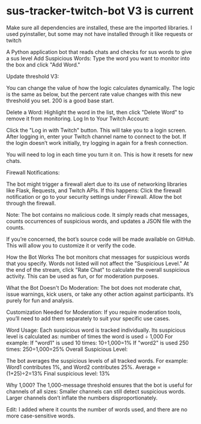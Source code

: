 # sus-tracker-twitch-bot V3 is current
Make sure all dependencies are installed, these are the imported libraries. I used pyinstaller, but some may not have installed through it like requests or twitch

A Python application bot that reads chats and checks for sus words to give a sus level 
Add Suspicious Words:
Type the word you want to monitor into the box and click "Add Word."

Update threshold V3:

You can change the value of how the logic calculates dynamically. The logic is the same as below, but the percent rate value changes with this new threshold you set. 200 is a good base start.

Delete a Word:
Highlight the word in the list, then click "Delete Word" to remove it from monitoring.
Log In to Your Twitch Account:

Click the "Log in with Twitch" button. This will take you to a login screen.
After logging in, enter your Twitch channel name to connect to the bot.
If the login doesn’t work initially, try logging in again for a fresh connection.

You will need to log in each time you turn it on. This is how it resets for new chats.

Firewall Notifications:

The bot might trigger a firewall alert due to its use of networking libraries like Flask, Requests, and Twitch APIs.
If this happens: Click the firewall notification or go to your security settings under Firewall.
Allow the bot through the firewall.

Note: The bot contains no malicious code. It simply reads chat messages, counts occurrences of suspicious words, and updates a JSON file with the counts.

If you’re concerned, the bot’s source code will be made available on GitHub. This will allow you to customize it or verify the code.

How the Bot Works
The bot monitors chat messages for suspicious words that you specify.
Words not listed will not affect the "Suspicious Level."
At the end of the stream, click "Rate Chat" to calculate the overall suspicious activity.
This can be used as fun, or for moderation purposes.

What the Bot Doesn't Do
Moderation: The bot does not moderate chat, issue warnings, kick users, or take any other action against participants. It’s purely for fun and analysis.

Customization Needed for Moderation: If you require moderation tools, you’ll need to add them separately to suit your specific use cases.



Word Usage:
Each suspicious word is tracked individually. Its suspicious level is calculated as:
number of times the word is used ÷ 1,000
For example:
If "word1" is used 10 times: 
10÷1,000=1%
If "word2" is used 250 times: 
250÷1,000=25%
Overall Suspicious Level:

The bot averages the suspicious levels of all tracked words. For example:
Word1 contributes 1%, and Word2 contributes 25%.
Average = (1+25)÷2=13%
Final suspicious level: 13%

Why 1,000?
The 1,000-message threshold ensures that the bot is useful for channels of all sizes:
Smaller channels can still detect suspicious words.
Larger channels don’t inflate the numbers disproportionately.

Edit: I added where it counts the number of words used, and there are no more case-sensitive words.
